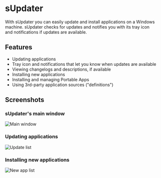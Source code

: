 # sUpdater
With sUpdater you can easily update and install applications on a Windows machine. sUpdater checks for updates and notifies you with its tray icon and notifications if updates are available.

## Features
- Updating applications
- Tray icon and notifications that let you know when updates are available
- Viewing changelogs and descriptions, if available
- Installing new applications
- Installing and managing Portable Apps
- Using 3rd-party application sources ("definitions")

## Screenshots
### sUpdater's main window

![Main window](https://user-images.githubusercontent.com/15382274/139085694-31aba381-1d71-434e-8c3c-9589b50c3cfc.png)

### Updating applications
![Update list](https://user-images.githubusercontent.com/15382274/139085879-83a98357-7a0d-4e5e-9021-a97aad45f0ed.png)

### Installing new applications

![New app list](https://user-images.githubusercontent.com/15382274/139085924-b7a13c76-ce82-453f-8e85-75aa87173a0f.png)
